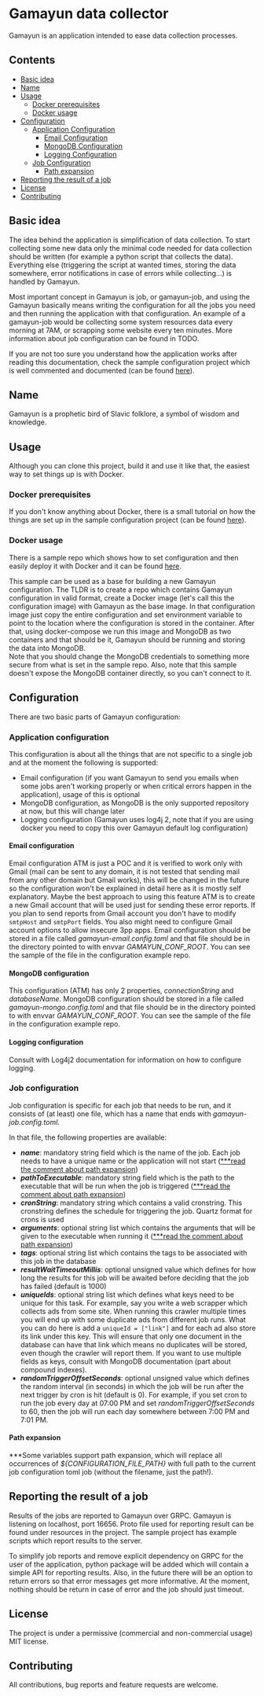 # Gamayun data collector

Gamayun is an application intended to ease data collection processes. 

## Contents
* [Basic idea](#basic-idea)
* [Name](#name)
* [Usage](#usage)
  * [Docker prerequisites](#docker-prereqs)
  * [Docker usage](#docker-usage)
* [Configuration](#configuration) 
  * [Application Configuration](#app-configuration)
    * [Email Configuration](#app-email-configuration)
    * [MongoDB Configuration](#app-mongo-configuration)
    * [Logging Configuration](#app-logging-configuration)
  * [Job Configuration](#job-configuration)
    * [Path expansion](#job-path-expansion-configuration)
* [Reporting the result of a job](#job-result-report)
* [License](#license)
* [Contributing](#contributing)

<a name="basic-idea"></a>
## Basic idea
The idea behind the application is simplification of data collection. To start collecting some new data only the minimal code needed for data collection should be written (for example a python script that collects the data). Everything else (triggering the script at wanted times, storing the data somewhere, error notifications in case of errors while collecting...) is handled by Gamayun.

Most important concept in Gamayun is job, or gamayun-job, and using the Gamayun basically means writing the configuration for all the jobs you need and then running the application with that configuration. An example of a gamayun-job would be collecting some system resources data every morning at 7AM, or scrapping some website every ten minutes. More information about job configuration can be found in TODO.

If you are not too sure you understand how the application works after reading this documentation, check the sample configuration project which is well commented and documented (can be found [here](https://github.com/ivan-brko/GamayunConfigurationSample)).     

<a name="name"></a>
## Name 
Gamayun is a prophetic bird of Slavic folklore, a symbol of wisdom and knowledge.

<a name="usage"></a>
## Usage
Although you can clone this project, build it and use it like that, the easiest way to set things up is with Docker.

<a name="docker-prereqs"></a>
### Docker prerequisites 
If you don't know anything about Docker, there is a small tutorial on how the things are set up in the sample configuration project (can be found [here](https://github.com/ivan-brko/GamayunConfigurationSample)). 

<a name="docker-usage"></a>
### Docker usage
There is a sample repo which shows how to set configuration and then easily deploy it with Docker and it can be found [here](https://github.com/ivan-brko/GamayunConfigurationSample).

This sample can be used as a base for building a new Gamayun configuration. The TLDR is to create a repo which contains Gamayun configuration in valid format, create a Docker image (let's call this the configuration image) with Gamayun as the base image. In that configuration image just copy the entire configuration and set environment variable to point to the location where the configuration is stored in the container. After that, using docker-compose we run this image and MongoDB as two containers and that should be it, Gamayun should be running and storing the data into MongoDB.   
Note that you should change the MongoDB credentials to something more secure from what is set in the sample repo.
Also, note that this sample doesn't expose the MongoDB container directly, so you can't connect to it.

<a name="configuration"></a>
## Configuration
There are two basic parts of Gamayun configuration:
<a name="app-configuration"></a>
### Application configuration
This configuration is about all the things that are not specific to a single job and at the moment the following is supported:
 * Email configuration (if you want Gamayun to send you emails when some jobs aren't working properly or when critical errors happen in the application), usage of this is optional
 * MongoDB configuration, as MongoDB is the only supported repository at now, but this will change later
 * Logging configuration (Gamayun uses log4j 2, note that if you are using docker you need to copy this over Gamayun default log configuration)

<a name="app-email-configuration"></a>
#### Email configuration 
Email configuration ATM is just a POC and it is verified to work only with Gmail (mail can be sent to any domain, it is not tested that sending mail from any other domain but Gmail works), this will be changed in the future so the configuration won't be explained in detail here as it is mostly self explanatory. Maybe the best approach to using this feature ATM is to create a new Gmail account that will be used just for sending these error reports. If you plan to send reports from Gmail account you don't have to modify ```smtpHost``` and ```smtpPort``` fields. You also might need to configure Gmail account options to allow insecure 3pp apps.
Email configuration should be stored in a file called _gamayun-email.config.toml_ and that file should be in the directory pointed to with envvar _GAMAYUN_CONF_ROOT_. You can see the sample of the file in the configuration example repo.
<a name="app-mongo-configuration"></a> 
#### MongoDB configuration
This configuration (ATM) has only 2 properties, _connectionString_ and _databaseName_.
MongoDB configuration should be stored in a file called _gamayun-mongo.config.toml_ and that file should be in the directory pointed to with envvar _GAMAYUN_CONF_ROOT_. You can see the sample of the file in the configuration example repo.
<a name="app-logging-configuration"></a>
#### Logging configuration
Consult with Log4j2 documentation for information on how to configure logging.

<a name="job-configuration"></a>
### Job configuration
Job configuration is specific for each job that needs to be run, and it consists of (at least) one file, which has a name that ends with _gamayun-job.config.toml_.

In that file, the following properties are available: 
* _**name**_: mandatory string field which is the name of the job. Each job needs to have a unique name or the application will not start ([***read the comment about path expansion](#job-path-expansion-configuration))
* _**pathToExecutable**_: mandatory string field which is the path to the executable that will be run when the job is triggered ([***read the comment about path expansion](#job-path-expansion-configuration))
* _**cronString**_: mandatory string which contains a valid cronstring. This cronstring defines the schedule for triggering the job. Quartz format for crons is used
* _**arguments**_: optional string list which contains the arguments that will be given to the executable when running it ([***read the comment about path expansion](#job-path-expansion-configuration)) 
* _**tags**_: optional string list which contains the tags to be associated with this job in the database
* _**resultWaitTimeoutMillis**_: optional unsigned value which defines for how long the results for this job will be awaited before deciding that the job has failed (default is 1000)
* _**uniqueIds**_: optional string list which defines what keys need to be unique for this task. For example, say you write a web scrapper which collects ads from some site. When running this crawler multiple times you will end up with some duplicate ads from different job runs. What you can do here is add a ```uniqueId = ["link"]``` and for each ad also store its link under this key. This will ensure that only one document in the database can have that link which means no duplicates will be stored, even though the crawler will report them. If you want to use multiple fields as keys, consult with MongoDB documentation (part about compound indexes). 
* **_randomTriggerOffsetSeconds_**: optional unsigned value which defines the random interval (in seconds) in which the job will be run after the next trigger by cron is hit (default is 0). For example, if you set cron to run the job every day at 07:00 PM and set _randomTriggerOffsetSeconds_ to 60, then the job will run each day somewhere between 7:00 PM and 7:01 PM.

<a name="job-path-expansion-configuration"></a>
#### Path expansion
***Some variables support path expansion, which will replace all occurrences of _${CONFIGURATION_FILE_PATH}_ with full path to the current job configuration toml job (without the filename, just the path!).

<a name="job-result-report"></a>
## Reporting the result of a job
Results of the jobs are reported to Gamayun over GRPC. Gamayun is listening on localhost, port 16656. Proto file used for reporting result can be found under resources in the project. The sample project has example scripts which report results to the server. 

To simplify job reports and remove explicit dependency on GRPC for the user of the application, python package will be added which will contain a simple API for reporting results. Also, in the future there will be an option to return errors so that error messages get more informative. At the moment, nothing should be return in case of error and the job should just timeout.

<a name="license"></a>
## License
The project is under a permissive (commercial and non-commercial usage) MIT license.

<a name="contributing"></a>
## Contributing 
All contributions, bug reports and feature requests are welcome. 
